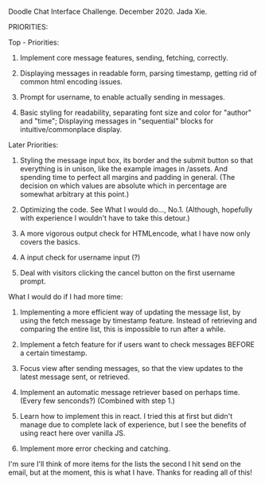 Doodle Chat Interface Challenge. December 2020. Jada Xie.


PRIORITIES:

Top - Priorities:
1. Implement core message features, sending, fetching, correctly.

2. Displaying messages in readable form, parsing timestamp, getting rid of common html encoding issues.

3. Prompt for username, to enable actually sending in messages.

4. Basic styling for readability, separating font size and color for "author" and "time"; Displaying messages in "sequential" blocks for intuitive/commonplace display.

Later Priorities:

1. Styling the message input box, its border and the submit button so that everything is in unison, like the example images in /assets. And spending time to perfect all margins and padding in general. (The decision on which values are absolute which in percentage are somewhat arbitrary at this point.)

2. Optimizing the code. See What I would do..., No.1. (Although, hopefully with experience I wouldn't have to take this detour.)

3. A more vigorous output check for HTMLencode, what I have now only covers the basics.

4. A input check for username input (?)

5. Deal with visitors clicking the cancel button on the first username prompt.



What I would do if I had more time:

1. Implementing a more efficient way of updating the message list, by using the fetch message by timestamp feature. Instead of retrieving and comparing the entire list, this is impossible to run after a while.

2. Implement a fetch feature for if users want to check messages BEFORE a certain timestamp.

3. Focus view after sending messages, so that the view updates to the latest message sent, or retrieved.

4. Implement an automatic message retriever based on perhaps time. (Every few senconds?) (Combined with step 1.)

5. Learn how to implement this in react. I tried this at first but didn't manage due to complete lack of experience, but I see the benefits of using react here over vanilla JS.

6. Implement more error checking and catching.



I'm sure I'll think of more items for the lists the second I hit send on the email, but at the moment, this is what I have. Thanks for reading all of this!
